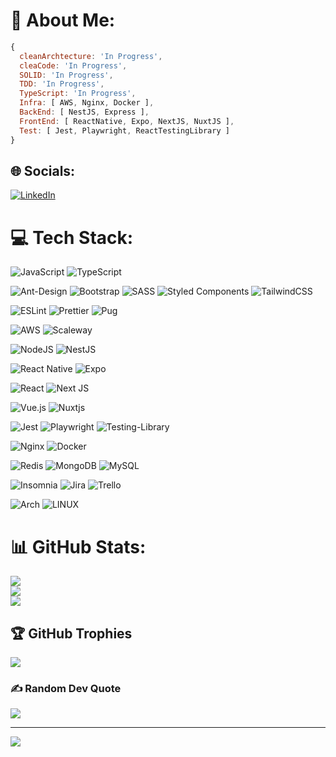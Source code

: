 
# 💫 About Me:

```js
{ 
  cleanArchtecture: 'In Progress',
  cleaCode: 'In Progress',
  SOLID: 'In Progress',
  TDD: 'In Progress',
  TypeScript: 'In Progress',
  Infra: [ AWS, Nginx, Docker ],
  BackEnd: [ NestJS, Express ],
  FrontEnd: [ ReactNative, Expo, NextJS, NuxtJS ],
  Test: [ Jest, Playwright, ReactTestingLibrary ]
}
```

## 🌐 Socials:
[![LinkedIn](https://img.shields.io/badge/LinkedIn-%230077B5.svg?logo=linkedin&logoColor=white)](https://linkedin.com/in/pedrohrb/) 

# 💻 Tech Stack:
![JavaScript](https://img.shields.io/badge/javascript-%23323330.svg?style=for-the-badge&logo=javascript&logoColor=%23F7DF1E) ![TypeScript](https://img.shields.io/badge/typescript-%23007ACC.svg?style=for-the-badge&logo=typescript&logoColor=white) 

![Ant-Design](https://img.shields.io/badge/-AntDesign-%230170FE?style=for-the-badge&logo=ant-design&logoColor=white) ![Bootstrap](https://img.shields.io/badge/bootstrap-%23563D7C.svg?style=for-the-badge&logo=bootstrap&logoColor=white) ![SASS](https://img.shields.io/badge/SASS-hotpink.svg?style=for-the-badge&logo=SASS&logoColor=white) ![Styled Components](https://img.shields.io/badge/styled--components-DB7093?style=for-the-badge&logo=styled-components&logoColor=white) ![TailwindCSS](https://img.shields.io/badge/tailwindcss-%2338B2AC.svg?style=for-the-badge&logo=tailwind-css&logoColor=white) 

![ESLint](https://img.shields.io/badge/ESLint-4B3263?style=for-the-badge&logo=eslint&logoColor=white) ![Prettier](https://img.shields.io/badge/prettier-%23F7B93E.svg?style=for-the-badge&logo=prettier&logoColor=black) ![Pug](https://img.shields.io/badge/Pug-FFF?style=for-the-badge&logo=pug&logoColor=A86454)

![AWS](https://img.shields.io/badge/AWS-%23FF9900.svg?style=for-the-badge&logo=amazon-aws&logoColor=white) ![Scaleway](https://img.shields.io/badge/SCALEWAY-%234f0599.svg?style=for-the-badge&logo=scaleway&logoColor=white) 

![NodeJS](https://img.shields.io/badge/node.js-6DA55F?style=for-the-badge&logo=node.js&logoColor=white) ![NestJS](https://img.shields.io/badge/nestjs-%23E0234E.svg?style=for-the-badge&logo=nestjs&logoColor=white) 

 ![React Native](https://img.shields.io/badge/react_native-%2320232a.svg?style=for-the-badge&logo=react&logoColor=%2361DAFB) ![Expo](https://img.shields.io/badge/expo-1C1E24?style=for-the-badge&logo=expo&logoColor=#D04A37)
 
 ![React](https://img.shields.io/badge/react-%2320232a.svg?style=for-the-badge&logo=react&logoColor=%2361DAFB) ![Next JS](https://img.shields.io/badge/Next-black?style=for-the-badge&logo=next.js&logoColor=white)
 
 ![Vue.js](https://img.shields.io/badge/vuejs-%2335495e.svg?style=for-the-badge&logo=vuedotjs&logoColor=%234FC08D) ![Nuxtjs](https://img.shields.io/badge/Nuxt-002E3B?style=for-the-badge&logo=nuxtdotjs&logoColor=#00DC82)

 ![Jest](https://img.shields.io/badge/-jest-%23C21325?style=for-the-badge&logo=jest&logoColor=white) ![Playwright](https://img.shields.io/badge/-playwright-%232EAD33?style=for-the-badge&logo=playwright&logoColor=white) ![Testing-Library](https://img.shields.io/badge/-TestingLibrary-%23E33332?style=for-the-badge&logo=testing-library&logoColor=white)
 
 ![Nginx](https://img.shields.io/badge/nginx-%23009639.svg?style=for-the-badge&logo=nginx&logoColor=white) ![Docker](https://img.shields.io/badge/docker-%230db7ed.svg?style=for-the-badge&logo=docker&logoColor=white)
 
 ![Redis](https://img.shields.io/badge/redis-%23DD0031.svg?style=for-the-badge&logo=redis&logoColor=white) ![MongoDB](https://img.shields.io/badge/MongoDB-%234ea94b.svg?style=for-the-badge&logo=mongodb&logoColor=white) ![MySQL](https://img.shields.io/badge/mysql-%2300f.svg?style=for-the-badge&logo=mysql&logoColor=white) 
 
 ![Insomnia](https://img.shields.io/badge/Insomnia-black?style=for-the-badge&logo=insomnia&logoColor=5849BE)
 ![Jira](https://img.shields.io/badge/jira-%230A0FFF.svg?style=for-the-badge&logo=jira&logoColor=white) ![Trello](https://img.shields.io/badge/Trello-%23026AA7.svg?style=for-the-badge&logo=Trello&logoColor=white)
 
![Arch](https://img.shields.io/badge/Arch%20Linux-1793D1?logo=arch-linux&logoColor=fff&style=for-the-badge)  ![LINUX](https://img.shields.io/badge/Linux-FCC624?style=for-the-badge&logo=linux&logoColor=black) 

 
 
# 📊 GitHub Stats:
![](https://github-readme-stats.vercel.app/api?username=pedrohrb7&theme=dark&hide_border=false&include_all_commits=false&count_private=false)<br/>
![](https://github-readme-streak-stats.herokuapp.com/?user=pedrohrb7&theme=dark&hide_border=false)<br/>
![](https://github-readme-stats.vercel.app/api/top-langs/?username=pedrohrb7&theme=dark&hide_border=false&include_all_commits=false&count_private=false&layout=compact)

## 🏆 GitHub Trophies
![](https://github-profile-trophy.vercel.app/?username=pedrohrb7&theme=tokyonight&no-frame=false&no-bg=true&margin-w=4)

### ✍️ Random Dev Quote
![](https://quotes-github-readme.vercel.app/api?type=horizontal&theme=tokyonight)

<!-- ### 🔝 Top Contributed Repo
![](https://github-contributor-stats.vercel.app/api?username=pedrohrb7&limit=5&theme=tokyonight&combine_all_yearly_contributions=true)
-->

---
[![](https://visitcount.itsvg.in/api?id=pedrohrb7&icon=0&color=0)](https://visitcount.itsvg.in)

<!-- Proudly created with GPRM ( https://gprm.itsvg.in ) -->
